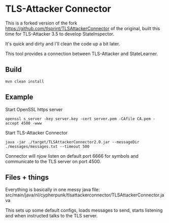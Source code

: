 # TLS-Attacker Connector

This is a forked version of the fork https://github.com/tlsprint/TLSAttackerConnector of the original, built this time for TLS-Attacker 3.5 to develop StateInspector.

It's quick and dirty and I'll clean the code up a bit later.

This tool provides a connection between TLS-Attacker and StateLearner.

## Build

```
mvn clean install
```

## Example

Start OpenSSL https server

```
openssl s_server -key server.key -cert server.pem -CAfile CA.pem -accept 4500 -www
```

Start TLS-Attacker Connector

```
java -jar ./target/TLSAttackerConnector2.0.jar --messageDir ./messages/messages.txt --timeout 500
```

Connector will njow listen on default port 6666 for symbols and communicate to the TLS server on port 4500.



## Files + things

Everything is basically in one messy java file: src/main/java/nl/cypherpunk/tlsattackerconnector/TLSAttackerConnector.java

This sets up some default configs, loads messages to send, starts listening and when instructed talks to the TLS server.
